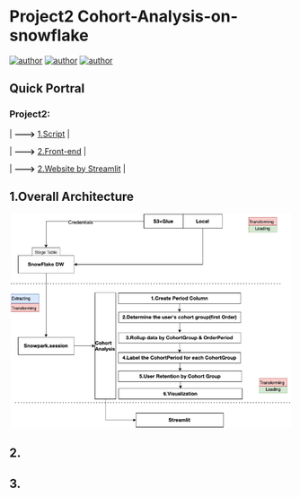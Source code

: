# Project2 Cohort-Analysis-on-snowflake
[![author](https://img.shields.io/badge/Author-Rayden_Xu-blue.svg)](https://www.linkedin.com/in/rundong-xu-269012230/) 
[![author](https://img.shields.io/badge/Author-Binghui_Lai-blue.svg)](https://www.linkedin.com/in/binghui-lai/) 
[![author](https://img.shields.io/badge/Author-Ziwei_Duan-blue.svg)](https://www.linkedin.com/in/ziwei-duan-create/) 

## Quick Portral
### Project2:
| **--->** [1.Script](Analysis.ipynb) |

| **--->** [2.Front-end](pages/Food_Cohort_Analysis.py) |

| **--->** [2.Website by Streamlit](https://dduan-zw-cohort-analysis-on-snowflake-main-csxkkt.streamlit.app/Food_Cohort_Analysis) |


## 1.Overall Architecture

<div align=center>
<img src="src/Architecture.png" width="500px">
</div>

## 2.

## 3.
